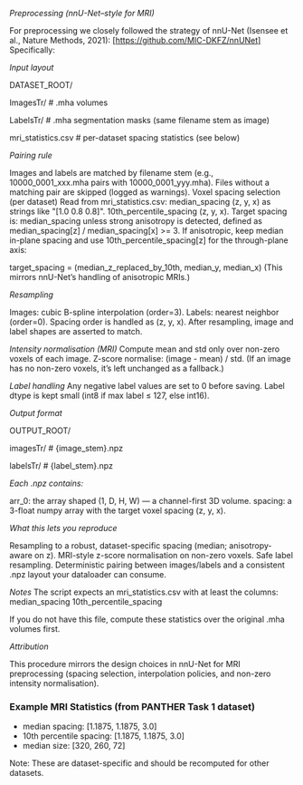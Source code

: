 *Preprocessing (nnU-Net–style for MRI)*

For preprocessing we closely followed the strategy of nnU-Net (Isensee et al., Nature Methods, 2021): [https://github.com/MIC-DKFZ/nnUNet]
Specifically:


*Input layout*

DATASET_ROOT/

  ImagesTr/   # .mha volumes
  
  LabelsTr/   # .mha segmentation masks (same filename stem as image)
  
  mri_statistics.csv   # per-dataset spacing statistics (see below)


*Pairing rule*

Images and labels are matched by filename stem (e.g., 10000_0001_xxx.mha pairs with 10000_0001_yyy.mha).
Files without a matching pair are skipped (logged as warnings).
Voxel spacing selection (per dataset)
Read from mri_statistics.csv:
median_spacing (z, y, x) as strings like "[1.0 0.8 0.8]".
10th_percentile_spacing (z, y, x).
Target spacing is:
median_spacing unless strong anisotropy is detected, defined as
median_spacing[z] / median_spacing[x] >= 3.
If anisotropic, keep median in-plane spacing and use 10th_percentile_spacing[z] for the through-plane axis:

target_spacing = (median_z_replaced_by_10th, median_y, median_x)
(This mirrors nnU-Net’s handling of anisotropic MRIs.)

*Resampling*

Images: cubic B-spline interpolation (order=3).
Labels: nearest neighbor (order=0).
Spacing order is handled as (z, y, x).
After resampling, image and label shapes are asserted to match.

*Intensity normalisation (MRI)*
Compute mean and std only over non-zero voxels of each image.
Z-score normalise: (image - mean) / std.
(If an image has no non-zero voxels, it’s left unchanged as a fallback.)

*Label handling*
Any negative label values are set to 0 before saving.
Label dtype is kept small (int8 if max label ≤ 127, else int16).

*Output format*

OUTPUT_ROOT/

  imagesTr/  # {image_stem}.npz
  
  labelsTr/  # {label_stem}.npz


*Each .npz contains:*

arr_0: the array shaped (1, D, H, W) — a channel-first 3D volume.
spacing: a 3-float numpy array with the target voxel spacing (z, y, x).

*What this lets you reproduce*

Resampling to a robust, dataset-specific spacing (median; anisotropy-aware on z).
MRI-style z-score normalisation on non-zero voxels.
Safe label resampling.
Deterministic pairing between images/labels and a consistent .npz layout your dataloader can consume.

*Notes*
The script expects an mri_statistics.csv with at least the columns:
median_spacing
10th_percentile_spacing

If you do not have this file, compute these statistics over the original .mha volumes first.

*Attribution*

This procedure mirrors the design choices in nnU-Net for MRI preprocessing (spacing selection, interpolation policies, and non-zero intensity normalisation). 


### Example MRI Statistics (from PANTHER Task 1 dataset)

- median spacing: [1.1875, 1.1875, 3.0]  
- 10th percentile spacing: [1.1875, 1.1875, 3.0]  
- median size: [320, 260, 72]

Note: These are dataset-specific and should be recomputed for other datasets.
